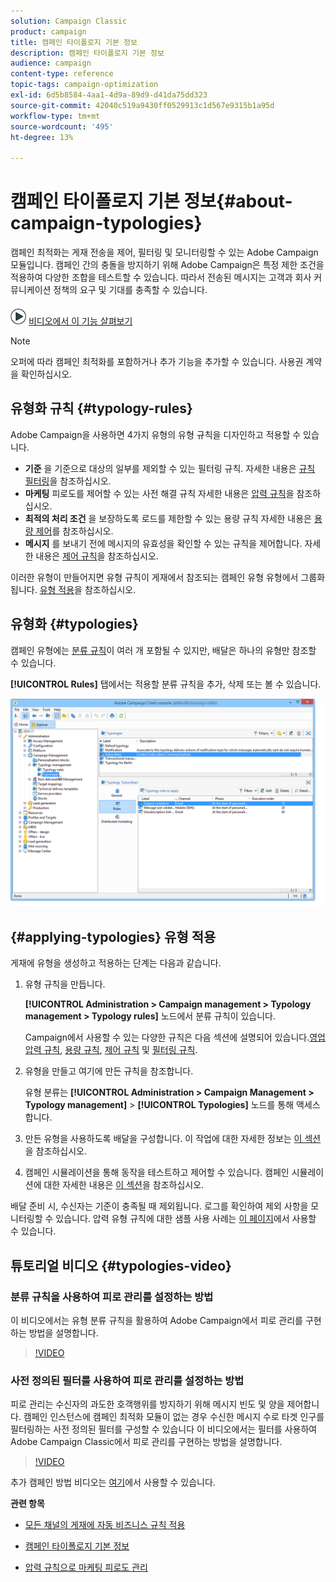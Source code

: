 ```yaml
---
solution: Campaign Classic
product: campaign
title: 캠페인 타이폴로지 기본 정보
description: 캠페인 타이폴로지 기본 정보
audience: campaign
content-type: reference
topic-tags: campaign-optimization
exl-id: 6d5b8584-4aa1-4d9a-89d9-d41da75dd323
source-git-commit: 42040c519a9430ff0529913c1d567e9315b1a95d
workflow-type: tm+mt
source-wordcount: '495'
ht-degree: 13%

---
```


# 캠페인 타이폴로지 기본 정보{#about-campaign-typologies}

<!--
>[!AVAILABILITY]
>
>:warning: This capability is not available in Campaign v8. [Learn more](https://experienceleague.adobe.com/docs/campaign/campaign-v8/campaign-home.html)
-->

캠페인 최적화는 게재 전송을 제어, 필터링 및 모니터링할 수 있는 Adobe Campaign 모듈입니다. 캠페인 간의 충돌을 방지하기 위해 Adobe Campaign은 특정 제한 조건을 적용하여 다양한 조합을 테스트할 수 있습니다. 따라서 전송된 메시지는 고객과 회사 커뮤니케이션 정책의 요구 및 기대를 충족할 수 있습니다.

![](assets/do-not-localize/how-to-video.png) [비디오에서 이 기능 살펴보기](#typologies-video)

>[!NOTE]
>
>오퍼에 따라 캠페인 최적화를 포함하거나 추가 기능을 추가할 수 있습니다. 사용권 계약을 확인하십시오.

## 유형화 규칙 {#typology-rules}

Adobe Campaign을 사용하면 4가지 유형의 유형 규칙을 디자인하고 적용할 수 있습니다.

* **기준** 을 기준으로 대상의 일부를 제외할 수 있는 필터링 규칙. 자세한 내용은 [규칙 필터링](../../campaign/using/filtering-rules.md)을 참조하십시오.
* **마케팅** 피로도를 제어할 수 있는 사전 해결 규칙 자세한 내용은 [압력 규칙](../../campaign/using/pressure-rules.md)을 참조하십시오.
* **최적의 처리 조건** 을 보장하도록 로드를 제한할 수 있는 용량 규칙 자세한 내용은 [용량 제어](../../campaign/using/consistency-rules.md#controlling-capacity)를 참조하십시오.
* **메시지** 를 보내기 전에 메시지의 유효성을 확인할 수 있는 규칙을 제어합니다. 자세한 내용은 [제어 규칙](../../campaign/using/control-rules.md)을 참조하십시오.

이러한 유형이 만들어지면 유형 규칙이 게재에서 참조되는 캠페인 유형 유형에서 그룹화됩니다. [유형 적용](#applying-typologies)을 참조하십시오.

## 유형화 {#typologies}

캠페인 유형에는 [분류 규칙](#typology-rules)이 여러 개 포함될 수 있지만, 배달은 하나의 유형만 참조할 수 있습니다.

**[!UICONTROL Rules]** 탭에서는 적용할 분류 규칙을 추가, 삭제 또는 볼 수 있습니다.

![](assets/campaign_opt_rules_tab.png)

## {#applying-typologies} 유형 적용

게재에 유형을 생성하고 적용하는 단계는 다음과 같습니다.

1. 유형 규칙을 만듭니다.

   **[!UICONTROL Administration > Campaign management > Typology management > Typology rules]** 노드에서 분류 규칙이 있습니다.

   Campaign에서 사용할 수 있는 다양한 규칙은 다음 섹션에 설명되어 있습니다.[영업 압력 규칙](../../campaign/using/pressure-rules.md), [용량 규칙](../../campaign/using/consistency-rules.md#controlling-capacity), [제어 규칙](../../campaign/using/control-rules.md) 및 [필터링 규칙](../../campaign/using/filtering-rules.md).

1. 유형을 만들고 여기에 만든 규칙을 참조합니다.

   유형 분류는 **[!UICONTROL Administration > Campaign Management > Typology management]** > **[!UICONTROL Typologies]** 노드를 통해 액세스합니다.

1. 만든 유형을 사용하도록 배달을 구성합니다. 이 작업에 대한 자세한 정보는 [이 섹션](../../campaign/using/applying-rules.md#applying-a-typology-to-a-delivery)을 참조하십시오.
1. 캠페인 시뮬레이션을 통해 동작을 테스트하고 제어할 수 있습니다. 캠페인 시뮬레이션에 대한 자세한 내용은 [이 섹션](../../campaign/using/campaign-simulations.md)을 참조하십시오.

배달 준비 시, 수신자는 기준이 충족될 때 제외됩니다. 로그를 확인하여 제외 사항을 모니터링할 수 있습니다. 압력 유형 규칙에 대한 샘플 사용 사례는 [이 페이지](../../campaign/using/pressure-rules.md#use-cases-on-pressure-rules)에서 사용할 수 있습니다.

## 튜토리얼 비디오 {#typologies-video}

### 분류 규칙을 사용하여 피로 관리를 설정하는 방법

이 비디오에서는 유형 분류 규칙을 활용하여 Adobe Campaign에서 피로 관리를 구현하는 방법을 설명합니다.

>[!VIDEO](https://video.tv.adobe.com/v/25090?quality=12)

### 사전 정의된 필터를 사용하여 피로 관리를 설정하는 방법

피로 관리는 수신자의 과도한 호객행위를 방지하기 위해 메시지 빈도 및 양을 제어합니다. 캠페인 인스턴스에 캠페인 최적화 모듈이 없는 경우 수신한 메시지 수로 타겟 인구를 필터링하는 사전 정의된 필터를 구성할 수 있습니다
이 비디오에서는 필터를 사용하여 Adobe Campaign Classic에서 피로 관리를 구현하는 방법을 설명합니다.

>[!VIDEO](https://video.tv.adobe.com/v/25091?quality=12)

추가 캠페인 방법 비디오는 [여기](https://experienceleague.adobe.com/docs/campaign-classic-learn/tutorials/overview.html?lang=ko)에서 사용할 수 있습니다.

**관련 항목**

* [모든 채널의 게재에 자동 비즈니스 규칙 적용](https://helpx.adobe.com/campaign/kb/simplifying-campaign-management-acc.html#Applyautomaticbusinessrulestodeliveriesonanychannel)

* [캠페인 타이폴로지 기본 정보](../../campaign/using/pressure-rules.md)

* [압력 규칙으로 마케팅 피로도 관리](https://docs.adobe.com/content/help/en/campaign-classic/using/orchestrating-campaigns/campaign-optimization/pressure-rules.html)
